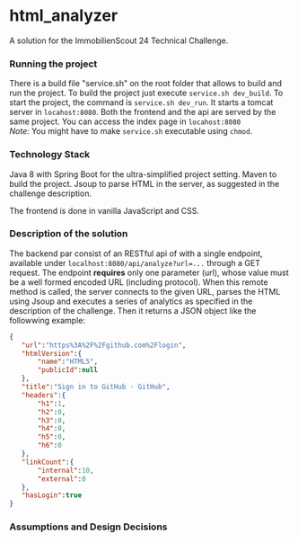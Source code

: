 # html_analyzer

A solution for the ImmobilienScout 24 Technical Challenge.

### Running the project

There is a build file "service.sh" on the root folder that allows to build and run the project. To build the project just execute `service.sh dev_build`. To start the project, the command is `service.sh dev_run`. It starts a tomcat server in `locahost:8080`. 
Both the frontend and the api are served by the same project.
You can access the index page in `locahost:8080`  
_Note:_ You might have to make `service.sh` executable using `chmod`.

### Technology Stack

Java 8 with Spring Boot for the ultra-simplified project setting. Maven to build the project. Jsoup to parse HTML in the server, as suggested
in the challenge description.

 The frontend is done in vanilla JavaScript and CSS.
 
 ### Description of the solution
 
 The backend par consist of an RESTful api of with a single endpoint, available under `localhost:8080/api/analyze?url=...` through a GET request. The endpoint **requires** only one parameter (url), whose value must be a well formed encoded URL (including protocol). When this remote method is called, the server connects to the given URL, parses the HTML using Jsoup and executes a series of analytics as specified in the description of the challenge. Then it returns a JSON object like the followwing example:
 ```json
 {
    "url":"https%3A%2F%2Fgithub.com%2Flogin",
    "htmlVersion":{
        "name":"HTML5",
        "publicId":null
    },
    "title":"Sign in to GitHub · GitHub",
    "headers":{
        "h1":1,
        "h2":0,
        "h3":0,
        "h4":0,
        "h5":0,
        "h6":0
    },
    "linkCount":{
        "internal":10,
        "external":0
    },
    "hasLogin":true
}
```
 
 
 ### Assumptions and Design Decisions

